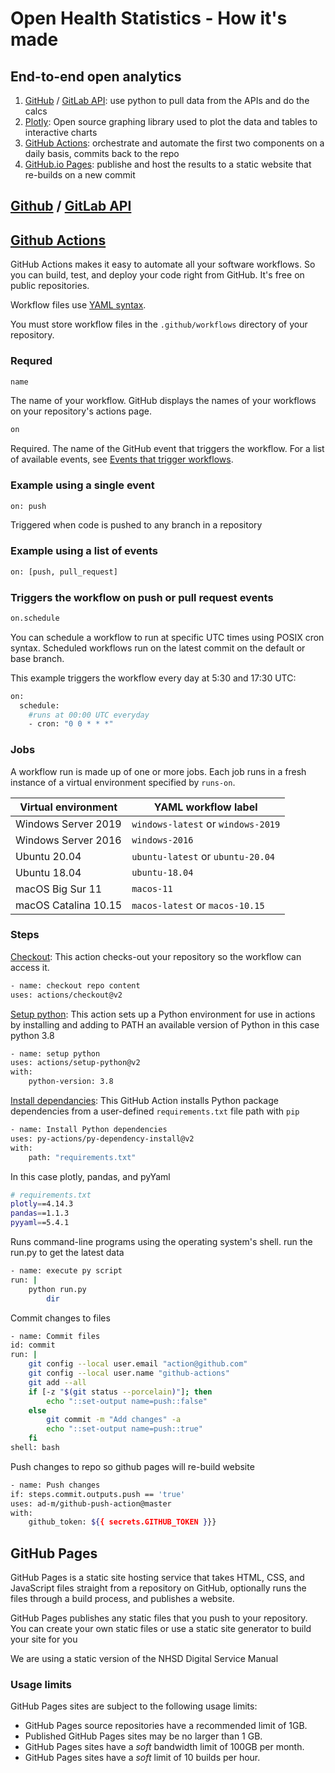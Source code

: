 # Open Health Statistics - How it's made

## End-to-end open analytics

1. [GitHub](https://docs.github.com/en/rest/reference/orgs) / [GitLab API](): use python to pull data from the APIs and do the calcs
2. [Plotly](https://plotly.com/graphing-libraries/): Open source graphing library used to plot the data and tables to interactive charts
3. [GitHub Actions](https://github.com/features/actions): orchestrate and automate the first two components on a daily basis, commits back to the repo
4. [GitHub.io Pages](https://pages.github.com/): publishe and host the results to a static website that re-builds on a new commit

## [Github](https://docs.github.com/en/rest/reference/orgs) / [GitLab API]()

## [Github Actions](https://github.com/features/actions)

GitHub Actions makes it easy to automate all your software workflows. So you can build, test, and deploy your code right from GitHub. It's free on public repositories.

Workflow files use [YAML syntax](https://learnxinyminutes.com/docs/yaml/).

You must store workflow files in the `.github/workflows` directory of your repository.

### Requred

```bash
name
```

The name of your workflow. GitHub displays the names of your workflows on your repository's actions page.

```bash
on
```

Required. The name of the GitHub event that triggers the workflow. For a list of available events, see [Events that trigger workflows](https://docs.github.com/en/actions/reference/events-that-trigger-workflows).

### Example using a single event

```bash
on: push
```

Triggered when code is pushed to any branch in a repository

### Example using a list of events

```bash
on: [push, pull_request]
```

### Triggers the workflow on push or pull request events

```bash
on.schedule
```

You can schedule a workflow to run at specific UTC times using POSIX cron syntax. Scheduled workflows run on the latest commit on the default or base branch.

This example triggers the workflow every day at 5:30 and 17:30 UTC:

```bash
on:
  schedule:
    #runs at 00:00 UTC everyday
    - cron: "0 0 * * *"
```

### Jobs

A workflow run is made up of one or more jobs. Each job runs in a fresh instance of a virtual environment specified by `runs-on`.

| Virtual environment  | YAML workflow label                |
| -------------------- | ---------------------------------- |
| Windows Server 2019  | `windows-latest` or `windows-2019` |
| Windows Server 2016  | `windows-2016`                     |
| Ubuntu 20.04         | `ubuntu-latest` or `ubuntu-20.04`  |
| Ubuntu 18.04         | `ubuntu-18.04`                     |
| macOS Big Sur 11     | `macos-11`                         |
| macOS Catalina 10.15 | `macos-latest` or `macos-10.15`    |

### Steps

[Checkout](https://github.com/actions/checkout): This action checks-out your repository so the workflow can access it.

```bash
- name: checkout repo content
uses: actions/checkout@v2
```

[Setup python](https://github.com/actions/setup-python): This action sets up a Python environment for use in actions by installing and adding to PATH an available version of Python in this case python 3.8

```bash
- name: setup python
uses: actions/setup-python@v2
with:
    python-version: 3.8
```

[Install dependancies](https://github.com/py-actions/py-dependency-install): This GitHub Action installs Python package dependencies from a user-defined `requirements.txt` file path with `pip`

```bash
- name: Install Python dependencies
uses: py-actions/py-dependency-install@v2
with:
    path: "requirements.txt"
```

In this case plotly, pandas, and pyYaml

```bash
# requirements.txt
plotly==4.14.3
pandas==1.1.3
pyyaml==5.4.1
```

Runs command-line programs using the operating system's shell. run the run.py to get the latest data

```bash
- name: execute py script
run: |
    python run.py
        dir
```

Commit changes to files

```bash
- name: Commit files
id: commit
run: |
    git config --local user.email "action@github.com"
    git config --local user.name "github-actions"
    git add --all
    if [-z "$(git status --porcelain)"]; then
        echo "::set-output name=push::false"
    else
        git commit -m "Add changes" -a
        echo "::set-output name=push::true"
    fi
shell: bash
```

Push changes to repo so github pages will re-build website

```bash
- name: Push changes
if: steps.commit.outputs.push == 'true'
uses: ad-m/github-push-action@master
with:
    github_token: ${{ secrets.GITHUB_TOKEN }}}
```

## GitHub Pages

GitHub Pages is a static site hosting service that takes HTML, CSS, and JavaScript files straight from a repository on GitHub, optionally runs the files through a build process, and publishes a website.

GitHub Pages publishes any static files that you push to your repository. You can create your own static files or use a static site generator to build your site for you

We are using a static version of the NHSD Digital Service Manual

### Usage limits

GitHub Pages sites are subject to the following usage limits:

- GitHub Pages source repositories have a recommended limit of 1GB.
- Published GitHub Pages sites may be no larger than 1 GB.
- GitHub Pages sites have a _soft_ bandwidth limit of 100GB per month.
- GitHub Pages sites have a _soft_ limit of 10 builds per hour.
